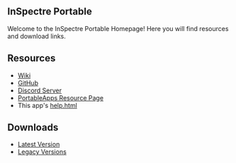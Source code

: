 ## InSpectre Portable
Welcome to the InSpectre Portable Homepage! Here you will find resources and download links.
## Resources
- [Wiki](https://github.com/JarlPenguin/InSpectrePortable/wiki)
- [GitHub](https://github.com/JarlPenguin/InSpectrePortable)
- [Discord Server](https://discord.gg/VVuZHqT)
- [PortableApps Resource Page](https://portableapps.com/node/58848)
- This app's [help.html](https://github.com/JarlPenguin/InSpectrePortable/tree/master/docs/help.html)

## Downloads
- [Latest Version](https://github.com/JarlPenguin/InSpectrePortable/releases/download/0.0.6675.794/InSpectrePortable_0.0.6675.8_Dev_Test_4_English_online.paf.exe)
- [Legacy Versions](https://github.com/JarlPenguin/InSpectrePortable/releases)
